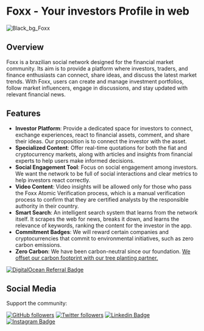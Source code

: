 # Foxx - Your investors Profile in web

![Black_bg_Foxx](https://github.com/foxxnetworking/.github/assets/57725054/45587423-74f0-417e-9bb5-4d8041d6e62f)

## Overview

Foxx is a brazilian social network designed for the financial market community. Its aim is to provide a platform where investors, traders, and finance enthusiasts can connect, share ideas, and discuss the latest market trends. With Foxx, users can create and manage investment portfolios, follow market influencers, engage in discussions, and stay updated with relevant financial news.

## Features

- **Investor Platform**: Provide a dedicated space for investors to connect, exchange experiences, react to financial assets, comment, and share their ideas. Our proposition is to connect the investor with the asset.
- **Specialized Content**: Offer real-time quotations for both the fiat and cryptocurrency markets, along with articles and insights from financial experts to help users make informed decisions.
- **Social Engagement Tool**: Focus on social engagement among investors. We want the network to be full of social interactions and clear metrics to help investors react correctly.
- **Video Content**: Video insights will be allowed only for those who pass the Foxx Atomic Verification process, which is a manual verification process to confirm that they are certified analysts by the responsible authority in their country.
- **Smart Search**: An intelligent search system that learns from the network itself. It scrapes the web for news, breaks it down, and learns the relevance of keywords, ranking the content for the investor in the app.
- **Commitment Badges**: We will reward certain companies and cryptocurrencies that commit to environmental initiatives, such as zero carbon emissions.
- **Zero Carbon**: We have been carbon-neutral since our foundation. [We offset our carbon footprint with our tree planting partner.](https://onetreeplanted.org) 

[![DigitalOcean Referral Badge](https://web-platforms.sfo2.cdn.digitaloceanspaces.com/WWW/Badge%201.svg)](https://www.digitalocean.com/?refcode=cd7955b9fab0&utm_campaign=Referral_Invite&utm_medium=Referral_Program&utm_source=badge)

## Social Media

Support the community:

[![GitHub followers](https://img.shields.io/github/followers/foxxnetworking.svg?style=social&label=Follow&maxAge=2592000)](https://github.com/foxxnetworking?tab=followers)
[![Twitter followers](https://img.shields.io/twitter/follow/foxxnetworking.svg?style=social&label=Follow)](https://twitter.com/foxxnetworking)
[![Linkedin Badge](https://img.shields.io/badge/-LinkedIn-blue?style=flat-square&logo=foxxsocial&logoColor=white&link=https://www.linkedin.com/in/foxxsocial/)](https://www.linkedin.com/in/foxxsocial/)
[![Instagram Badge](https://img.shields.io/badge/-Instagram-C13584?style=flat-square&labelColor=C13584&logo=instagram&logoColor=white&link=https://www.instagram.com/foxxnetworking/)](https://www.instagram.com/foxxnetworking/)
